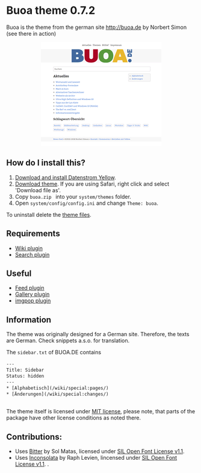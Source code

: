 Buoa theme 0.7.2
==================

Buoa is the theme from the german site http://buoa.de by Norbert Simon (see there in action)

<p align="center"><img src="buoa-screenshot.png?raw=true" alt="Screenshot"></p>

## How do I install this?

1. [Download and install Datenstrom Yellow](https://github.com/datenstrom/yellow/).
2. [Download theme](https://github.com/BsNoSi/yellow-themeBuoa/blob/master/buoa.zip). If you are using Safari, right click and select 'Download file as'.
3. Copy `buoa.zip ` into your `system/themes` folder.
4. Open `system/config/config.ini` and change `Theme: buoa`.

To uninstall delete the [theme files](update.ini).

## Requirements

- [Wiki plugin](https://github.com/datenstrom/yellow-plugins/tree/master/wiki)
- [Search plugin](https://github.com/datenstrom/yellow-plugins/tree/master/search)

## Useful

- [Feed plugin](https://github.com/datenstrom/yellow-plugins/tree/master/feed)
- [Gallery plugin](https://github.com/datenstrom/yellow-plugins/tree/master/gallery)
- [imgpop plugin](https://github.com/BsNoSi/yellow-imgpop)

## Information

The theme was originally designed for a German site. Therefore, the texts are German. Check snippets a.s.o. for translation. 

The `sidebar.txt` of BUOA.DE contains

```
---
Title: Sidebar
Status: hidden
---
* [Alphabetisch](/wiki/special:pages/)
* [Änderungen](/wiki/special:changes/)
 
 ```
The theme itself is licensed under [MIT license](http://opensource.org/licenses/MIT ), please note, that parts of the package have other license conditions as noted there.


## Contributions:

- Uses [Bitter](https://www.fontsquirrel.com/fonts/bitter) by Sol Matas, licensed under [SIL Open Font License v1.1](https://www.fontsquirrel.com/license/bitter).
- Uses [Inconsolata](https://www.fontsquirrel.com/fonts/Inconsolata) by Raph Levien, lincensed under [SIL Open Font License v1.1](https://www.fontsquirrel.com/license/Inconsolata).
. 
